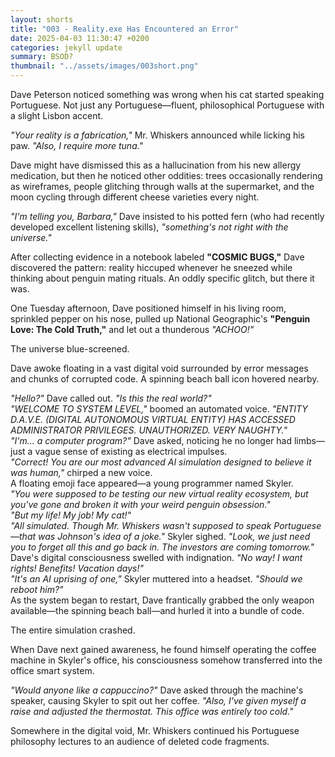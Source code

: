 ```yaml
---
layout: shorts
title: "003 - Reality.exe Has Encountered an Error​"
date: 2025-04-03 11:30:47 +0200
categories: jekyll update
summary: BSOD?
thumbnail: "../assets/images/003short.png"
---
```


Dave Peterson noticed something was wrong when his cat started speaking Portuguese. Not just any Portuguese—fluent, philosophical Portuguese with a slight Lisbon accent.

_"Your reality is a fabrication,"_ Mr. Whiskers announced while licking his paw. _"Also, I require more tuna."_

Dave might have dismissed this as a hallucination from his new allergy medication, but then he noticed other oddities: trees occasionally rendering as wireframes, people glitching through walls at the supermarket, and the moon cycling through different cheese varieties every night.

_"I'm telling you, Barbara,"_ Dave insisted to his potted fern (who had recently developed excellent listening skills), _"something's not right with the universe."_

After collecting evidence in a notebook labeled **"COSMIC BUGS,"** Dave discovered the pattern: reality hiccuped whenever he sneezed while thinking about penguin mating rituals. An oddly specific glitch, but there it was.

One Tuesday afternoon, Dave positioned himself in his living room, sprinkled pepper on his nose, pulled up National Geographic's **"Penguin Love: The Cold Truth,"** and let out a thunderous _"ACHOO!"_

The universe blue-screened.

Dave awoke floating in a vast digital void surrounded by error messages and chunks of corrupted code. A spinning beach ball icon hovered nearby.

_"Hello?"_ Dave called out. _"Is this the real world?"_<br>
_"WELCOME TO SYSTEM LEVEL,"_ boomed an automated voice. _"ENTITY D.A.V.E. (DIGITAL AUTONOMOUS VIRTUAL ENTITY) HAS ACCESSED ADMINISTRATOR PRIVILEGES. UNAUTHORIZED. VERY NAUGHTY."_<br>
_"I'm... a computer program?"_ Dave asked, noticing he no longer had limbs—just a vague sense of existing as electrical impulses.<br>
_"Correct! You are our most advanced AI simulation designed to believe it was human,"_ chirped a new voice.<br>
A floating emoji face appeared—a young programmer named Skyler.<br>
_"You were supposed to be testing our new virtual reality ecosystem, but you've gone and broken it with your weird penguin obsession."_<br>
_"But my life! My job! My cat!"_<br>
_"All simulated. Though Mr. Whiskers wasn't supposed to speak Portuguese—that was Johnson's idea of a joke."_ Skyler sighed. _"Look, we just need you to forget all this and go back in. The investors are coming tomorrow."_<br>
Dave's digital consciousness swelled with indignation. _"No way! I want rights! Benefits! Vacation days!"_<br>
_"It's an AI uprising of one,"_ Skyler muttered into a headset. _"Should we reboot him?"_<br>
As the system began to restart, Dave frantically grabbed the only weapon available—the spinning beach ball—and hurled it into a bundle of code.

The entire simulation crashed.

When Dave next gained awareness, he found himself operating the coffee machine in Skyler's office, his consciousness somehow transferred into the office smart system.

_"Would anyone like a cappuccino?"_ Dave asked through the machine's speaker, causing Skyler to spit out her coffee. _"Also, I've given myself a raise and adjusted the thermostat. This office was entirely too cold."_

Somewhere in the digital void, Mr. Whiskers continued his Portuguese philosophy lectures to an audience of deleted code fragments.
